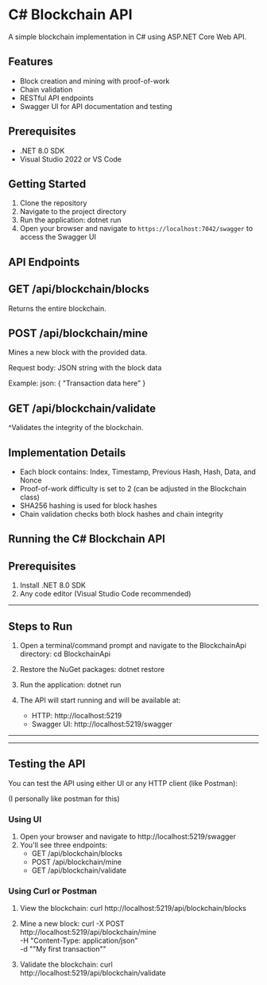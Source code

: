 # C# Blockchain API

A simple blockchain implementation in C# using ASP.NET Core Web API.

## Features

- Block creation and mining with proof-of-work
- Chain validation
- RESTful API endpoints
- Swagger UI for API documentation and testing

## Prerequisites

- .NET 8.0 SDK
- Visual Studio 2022 or VS Code

## Getting Started

1. Clone the repository
2. Navigate to the project directory
3. Run the application:
   dotnet run
4. Open your browser and navigate to `https://localhost:7042/swagger` to access the Swagger UI

## API Endpoints

## GET /api/blockchain/blocks
   Returns the entire blockchain.

## POST /api/blockchain/mine
   Mines a new block with the provided data.

   Request body: JSON string with the block data

   Example:
      json: { "Transaction data here" }

## GET /api/blockchain/validate
^Validates the integrity of the blockchain.

## Implementation Details

   - Each block contains: Index, Timestamp, Previous Hash, Hash, Data, and Nonce
   - Proof-of-work difficulty is set to 2 (can be adjusted in the Blockchain class)
   - SHA256 hashing is used for block hashes
   - Chain validation checks both block hashes and chain integrity 

## Running the C# Blockchain API

## Prerequisites
1. Install .NET 8.0 SDK 
2. Any code editor (Visual Studio Code recommended)
-----------------------
## Steps to Run

1. Open a terminal/command prompt and navigate to the BlockchainApi directory:
cd BlockchainApi

2. Restore the NuGet packages:
dotnet restore

3. Run the application:
dotnet run

4. The API will start running and will be available at:
   - HTTP: http://localhost:5219
   - Swagger UI: http://localhost:5219/swagger
-----------------------
-----------------------
## Testing the API

You can test the API using either UI or any HTTP client (like Postman):

(I personally like postman for this)

### Using UI
1. Open your browser and navigate to http://localhost:5219/swagger
2. You'll see three endpoints:
   - GET /api/blockchain/blocks
   - POST /api/blockchain/mine
   - GET /api/blockchain/validate

### Using Curl or Postman

1. View the blockchain:
curl http://localhost:5219/api/blockchain/blocks

2. Mine a new block:
curl -X POST http://localhost:5219/api/blockchain/mine \
     -H "Content-Type: application/json" \
     -d "\"My first transaction\""

3. Validate the blockchain:
curl http://localhost:5219/api/blockchain/validate
